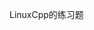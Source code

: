 <!--
 * @Author       : mark
 * @Date         : 2020-06-30
 * @copyleft Apache 2.0
--> 
LinuxCpp的练习题